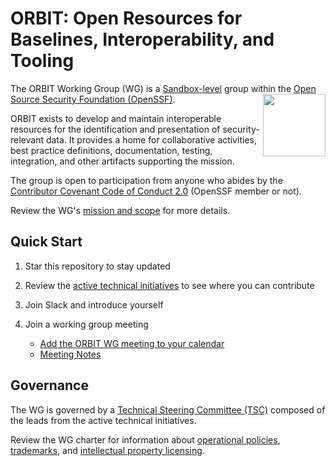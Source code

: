 # ORBIT: Open Resources for Baselines, Interoperability, and Tooling

The ORBIT Working Group (WG) is a [Sandbox-level](https://github.com/ossf/tac/blob/main/process/working-group-lifecycle.md#to-become-sandbox) group within the [Open Source Security Foundation (OpenSSF)](https://openssf.org).
<img align="right" src="https://github.com/ossf/tac/blob/main/files/images/OpenSSF_StagesBadges_sandbox.svg" width="100" height="100">

ORBIT exists to develop and maintain interoperable resources for the identification and presentation of security-relevant data.
It provides a home for collaborative activities, best practice definitions, documentation, testing, integration, and other artifacts supporting the mission.

The group is open to participation from anyone who abides by the [Contributor Covenant Code of Conduct 2.0](https://www.contributor-covenant.org/version/2/0/code_of_conduct/) (OpenSSF member or not).

Review the WG's [mission and scope](CHARTER.md#1-mission-and-scope) for more details.

## Quick Start

1. Star this repository to stay updated
1. Review the [active technical initiatives](./CHARTER.md#active-technical-initiatives) to see where you can contribute
1. Join Slack and introduce yourself
1. Join a working group meeting

    - [Add the ORBIT WG meeting to your calendar](
    https://calendar.google.com/calendar/u/0/r/eventedit/copy/NmxoMTUzc20wbG80MzQxNWY4NGJicHJuMm5fMjAyNTA1MDhUMTcwMDAwWiBzNjN2b2VmaHA1aTlwZmx0YjVxNjduZ3Blc0Bn)
    - [Meeting Notes](https://docs.google.com/document/d/1Hf-SsjYaAvY2Nk_jJ2-aHMqgBi1qg7oIj3PJWsCEe0U/edit?tab=t.0#heading=h.omyjy2x7t74i)

## Governance

The WG is governed by a [Technical Steering Committee (TSC)](./CHARTER.md#2-technical-steering-committee) composed of the leads from the active technical initiatives.

Review the WG charter for information about [operational policies](./CHARTER.md#5-compliance-with-policies), [trademarks](./CHARTER.md#6-community-assets), and [intellectual property licensing](./CHARTER.md#7-intellectual-property-policy).
